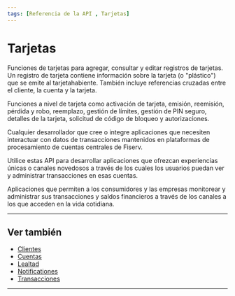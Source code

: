 ```yaml
---
tags: [Referencia de la API , Tarjetas]
---
```


# Tarjetas

Funciones de tarjetas para agregar, consultar y editar registros de tarjetas. Un registro de tarjeta contiene información sobre la tarjeta (o "plástico") que se emite al tarjetahabiente. También incluye referencias cruzadas entre el cliente, la cuenta y la tarjeta.

Funciones a nivel de tarjeta como activación de tarjeta, emisión, reemisión, pérdida y robo, reemplazo, gestión de límites, gestión de PIN seguro, detalles de la tarjeta, solicitud de código de bloqueo y autorizaciones.

<!--
type: tab
titles: ¿Para quién es?, ¿Cómo se usa?, Usos potenciales
-->

Cualquier desarrollador que cree o integre aplicaciones que necesiten interactuar con datos de transacciones mantenidos en plataformas de procesamiento de cuentas centrales de Fiserv.

<!--
type: tab
-->

Utilice estas API para desarrollar aplicaciones que ofrezcan experiencias únicas o canales novedosos a través de los cuales los usuarios puedan ver y administrar transacciones en esas cuentas.

<!--
type: tab
-->

Aplicaciones que permiten a los consumidores y las empresas monitorear y administrar sus transacciones y saldos financieros a través de los canales a los que acceden en la vida cotidiana.

<!-- type: tab-end -->

---

## Ver también

- [Clientes](?path=docs/spanish/referencia-api/1-clientes.md)
- [Cuentas](?path=docs/spanish/referencia-api/2-cuentas.md)
- [Lealtad](?path=docs/spanish/referencia-api/3-lealtad.md)
- [Notificationes](?path=docs/spanish/referencia-api/4-notificationes.md)
- [Transacciones](?path=docs/spanish/referencia-api/6-transacciones.md)

---
